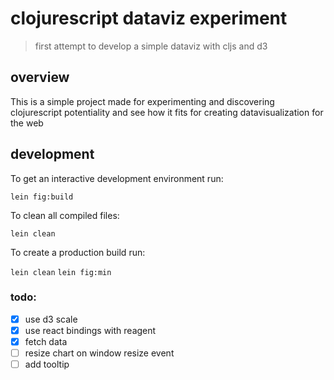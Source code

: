 # clojurescript dataviz experiment
>first attempt to develop a simple dataviz with cljs and d3


## overview

This is a simple project made for experimenting and discovering clojurescript
potentiality and see how it fits for creating datavisualization for the web


## development

To get an interactive development environment run:

```lein fig:build```

To clean all compiled files:

```lein clean```

To create a production build run:

```lein clean```
```lein fig:min```


### todo:

- [x] use d3 scale
- [x] use react bindings with reagent
- [x] fetch data
- [ ] resize chart on window resize event
- [ ] add tooltip

